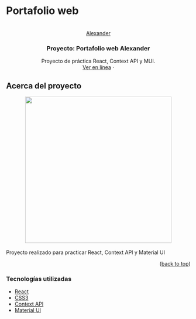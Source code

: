 # Portafolio web
<br />
<div align="center" id="top">
  <a href="https://alexander-portfolio.netlify.app/">
    Alexander
  </a>

  <h3 align="center">Proyecto: Portafolio web Alexander</h3>

  <p align="center">
    Proyecto de práctica React, Context API y MUI.
    <br />
    <a href="https://alexander-portfolio.netlify.app/" target="_blank">Ver en línea</a>
    ·
  </p>
</div>

<!-- ABOUT THE PROJECT -->
## Acerca del proyecto

<div align="center">
    <img src="https://i.postimg.cc/BQ9p4FzM/image.png" width="400px"</img> 
</div>

<br/>
Proyecto realizado para practicar React, Context API y Material UI

<p align="right">(<a href="#top">back to top</a>)</p>

### Tecnologías utilizadas

* [React](https://es.reactjs.org/)
* [CSS3](https://developer.mozilla.org/es/docs/Web/CSS)
* [Context API](https://es.reactjs.org/docs/context.html)
* [Material UI](https://mui.com/)
